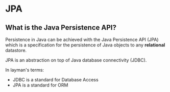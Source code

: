 # JPA

## What is the Java Persistence API?
Persistence in Java can be achieved with the Java Persistence API (JPA) which is a specification for the persistence
of Java objects to any **relational** datastore.

JPA is an abstraction on top of Java database connectivity (JDBC). 

In layman's terms:

- JDBC is a standard for Database Access
- JPA is a standard for ORM